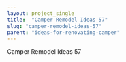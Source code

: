 ```yaml
---
layout: project_single
title:  "Camper Remodel Ideas 57"
slug: "camper-remodel-ideas-57"
parent: "ideas-for-renovating-camper"
---
```

Camper Remodel Ideas 57